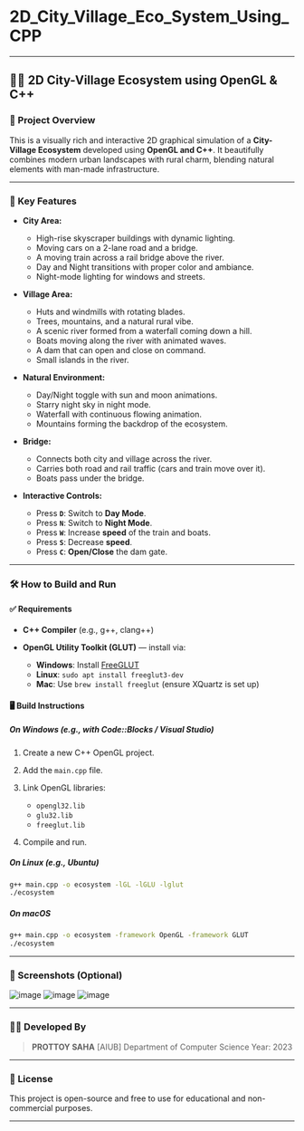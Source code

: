 # 2D_City_Village_Eco_System_Using_CPP
---

## 🌆🌄 2D City-Village Ecosystem using OpenGL & C++

### 🚀 Project Overview

This is a visually rich and interactive 2D graphical simulation of a **City-Village Ecosystem** developed using **OpenGL and C++**. It beautifully combines modern urban landscapes with rural charm, blending natural elements with man-made infrastructure.

---

### 🎯 Key Features

* **City Area:**

  * High-rise skyscraper buildings with dynamic lighting.
  * Moving cars on a 2-lane road and a bridge.
  * A moving train across a rail bridge above the river.
  * Day and Night transitions with proper color and ambiance.
  * Night-mode lighting for windows and streets.

* **Village Area:**

  * Huts and windmills with rotating blades.
  * Trees, mountains, and a natural rural vibe.
  * A scenic river formed from a waterfall coming down a hill.
  * Boats moving along the river with animated waves.
  * A dam that can open and close on command.
  * Small islands in the river.

* **Natural Environment:**

  * Day/Night toggle with sun and moon animations.
  * Starry night sky in night mode.
  * Waterfall with continuous flowing animation.
  * Mountains forming the backdrop of the ecosystem.

* **Bridge:**

  * Connects both city and village across the river.
  * Carries both road and rail traffic (cars and train move over it).
  * Boats pass under the bridge.

* **Interactive Controls:**

  * Press **`D`**: Switch to **Day Mode**.
  * Press **`N`**: Switch to **Night Mode**.
  * Press **`W`**: Increase **speed** of the train and boats.
  * Press **`S`**: Decrease **speed**.
  * Press **`C`**: **Open/Close** the dam gate.

---

### 🛠️ How to Build and Run

#### ✅ Requirements

* **C++ Compiler** (e.g., g++, clang++)
* **OpenGL Utility Toolkit (GLUT)** — install via:

  * **Windows**: Install [FreeGLUT](http://freeglut.sourceforge.net/)
  * **Linux**: `sudo apt install freeglut3-dev`
  * **Mac**: Use `brew install freeglut` (ensure XQuartz is set up)

#### 🖥️ Build Instructions

##### On Windows (e.g., with Code::Blocks / Visual Studio)

1. Create a new C++ OpenGL project.
2. Add the `main.cpp` file.
3. Link OpenGL libraries:

   * `opengl32.lib`
   * `glu32.lib`
   * `freeglut.lib`
4. Compile and run.

##### On Linux (e.g., Ubuntu)

```bash
g++ main.cpp -o ecosystem -lGL -lGLU -lglut
./ecosystem
```

##### On macOS

```bash
g++ main.cpp -o ecosystem -framework OpenGL -framework GLUT
./ecosystem
```

---

### 📸 Screenshots (Optional)
![image](https://github.com/user-attachments/assets/43ba6c42-ad54-4613-9ebb-9b38485827e1)
![image](https://github.com/user-attachments/assets/29eef998-5566-4e8f-b24c-d11601d567b6)
![image](https://github.com/user-attachments/assets/820a2325-f216-4b2f-ade9-ee2c53f04a54)




---

### 👨‍💻 Developed By

> **PROTTOY SAHA**
> \[AIUB]
> Department of Computer Science
> Year: 2023

---

### 📜 License

This project is open-source and free to use for educational and non-commercial purposes.

---


